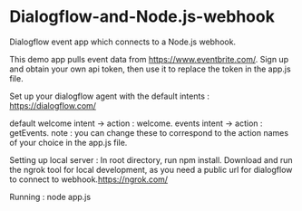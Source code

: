 # Dialogflow-and-Node.js-webhook
Dialogflow event app which connects to a Node.js webhook.

This demo app pulls event data from https://www.eventbrite.com/. Sign up and obtain your own api token, 
then use it to replace the token in the app.js file.

Set up your dialogflow agent with the default intents :
https://dialogflow.com/

default welcome intent -> action : welcome. events intent -> action : getEvents.
note : you can change these to correspond to the action names of your choice in the app.js file.

Setting up local server :
In root directory, run npm install.
Download and run the ngrok tool for local development, as you need a public url for dialogflow to connect to webhook.https://ngrok.com/

Running :
node app.js

